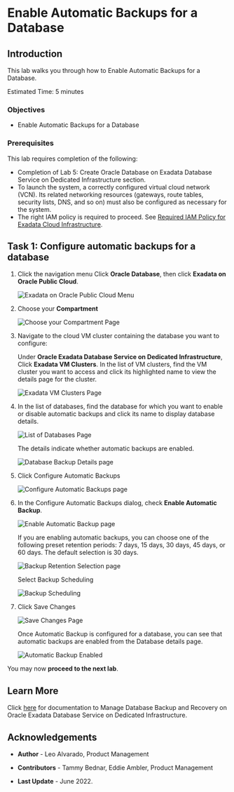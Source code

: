 


# Enable Automatic Backups for a Database


## Introduction

This lab walks you through how to Enable Automatic Backups for a Database.

Estimated Time: 5 minutes



### Objectives

-   Enable Automatic Backups for a Database


### Prerequisites

This lab requires completion of the following:

* Completion of Lab 5: Create Oracle Database on Exadata Database Service on Dedicated Infrastructure section.
* To launch the system, a correctly configured virtual cloud network (VCN). Its related networking resources (gateways, route tables, security lists, DNS, and so on) must also be configured as necessary for the system.
* The right IAM policy is required to proceed. See [Required IAM Policy for Exadata Cloud Infrastructure](https://docs.oracle.com/en-us/iaas/exadatacloud/exacs/preparing-for-ecc-deployment.html#GUID-EA03F7BC-7D8E-4177-AFF4-615F71C390CD).



## Task 1: Configure automatic backups for a database


1. Click the navigation menu Click **Oracle Database**, then click **Exadata on Oracle Public Cloud**.

    ![Exadata on Oracle Public Cloud Menu](./images/exadb-d-menu.png " ")

2. Choose your **Compartment**

    ![Choose your Compartment Page](./images/choose-compartment.png " ")


3. Navigate to the cloud VM cluster containing the database you want to configure:

    Under **Oracle Exadata Database Service on Dedicated Infrastructure**, Click **Exadata VM Clusters**. In the list of VM clusters, find the VM cluster you want to access and click its highlighted name to view the details page for the cluster.

    ![Exadata VM Clusters Page](./images/exavmclusters.png " ")


4. In the list of databases, find the database for which you want to enable or disable automatic backups and click its name to
   display database details.

   ![List of Databases Page](./images/db-list.png " ")


   The details indicate whether automatic backups are enabled.

   ![Database Backup Details page](./images/db-backup-details.png " ")

5. Click Configure Automatic Backups

   ![Configure Automatic Backups page](./images/configure-automatic-backup.png " ")

6. In the Configure Automatic Backups dialog, check **Enable Automatic Backup**.

   ![Enable Automatic Backup page](./images/enable-automatic-backup.png " ")

   If you are enabling automatic backups, you can choose one of the following preset retention periods: 7 days, 15 days, 30 days, 45 days, or 60 days. The default selection is 30 days.

   ![Backup Retention Selection page](./images/backup-retention.png " ")

   Select Backup Scheduling

   ![Backup Scheduling](./images/backup-sched.png " ")

7. Click Save Changes

   ![Save Changes Page](./images/save-changes.png " ")

   Once Automatic Backup is configured for a database, you can see that automatic backups are enabled from the Database details page.

   ![Automatic Backup Enabled](./images/automatic-backup-enabled.png " ")


You may now **proceed to the next lab**.

## Learn More

Click [here](https://docs.oracle.com/en-us/iaas/exadatacloud/exacs/ecs-managing-db-backup-and-recovery.html) for documentation to Manage Database Backup and Recovery on Oracle Exadata Database Service on Dedicated Infrastructure.


## Acknowledgements

* **Author** - Leo Alvarado, Product Management

* **Contributors** - Tammy Bednar, Eddie Ambler, Product Management

* **Last Update** - June 2022.

